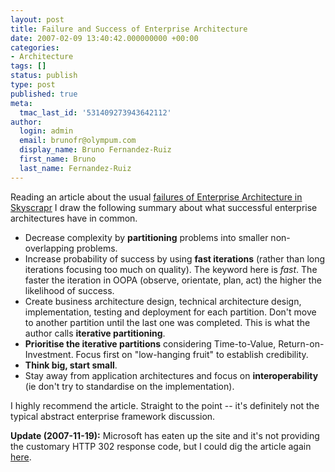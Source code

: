 ```yaml
---
layout: post
title: Failure and Success of Enterprise Architecture
date: 2007-02-09 13:40:42.000000000 +00:00
categories:
- Architecture
tags: []
status: publish
type: post
published: true
meta:
  tmac_last_id: '531409273943642112'
author:
  login: admin
  email: brunofr@olympum.com
  display_name: Bruno Fernandez-Ruiz
  first_name: Bruno
  last_name: Fernandez-Ruiz
---
```


Reading an article about the usual <a href="http://www.skyscrapr.net/blogs/strategic/articles/116.aspx">failures of Enterprise Architecture in Skyscrapr</a> I draw the following summary about what successful enterprise architectures have in common.

<ul>
<li>Decrease complexity by <strong>partitioning</strong> problems into smaller non-overlapping problems.</li>
<li>Increase probability of success by using <strong>fast iterations</strong> (rather than long iterations focusing too much on quality). The keyword here is <em>fast</em>. The faster the iteration in OOPA (observe, orientate, plan, act) the higher the likelihood of success.</li>
<li>Create business architecture design, technical architecture design, implementation, testing and deployment for each partition. Don't move to another partition until the last one was completed. This is what the author calls <strong>iterative partitioning</strong>.</li>
<li><strong>Prioritise the iterative partitions</strong> considering Time-to-Value, Return-on-Investment. Focus first on "low-hanging fruit" to establish credibility.</li>
<li><strong>Think big, start small</strong>.</li>
<li>Stay away from application architectures and focus on <strong>interoperability</strong> (ie don't try to standardise on the implementation).</li>
</ul>
<p>I highly recommend the article. Straight to the point -- it's definitely not the typical abstract enterprise framework discussion.</p>
<p><strong>Update (2007-11-19):</strong> Microsoft has eaten up the site and it's not providing the customary HTTP 302 response code, but I could dig the article again <a href="http://msdn2.microsoft.com/en-us/architecture/aa479371.aspx">here</a>.</p>
